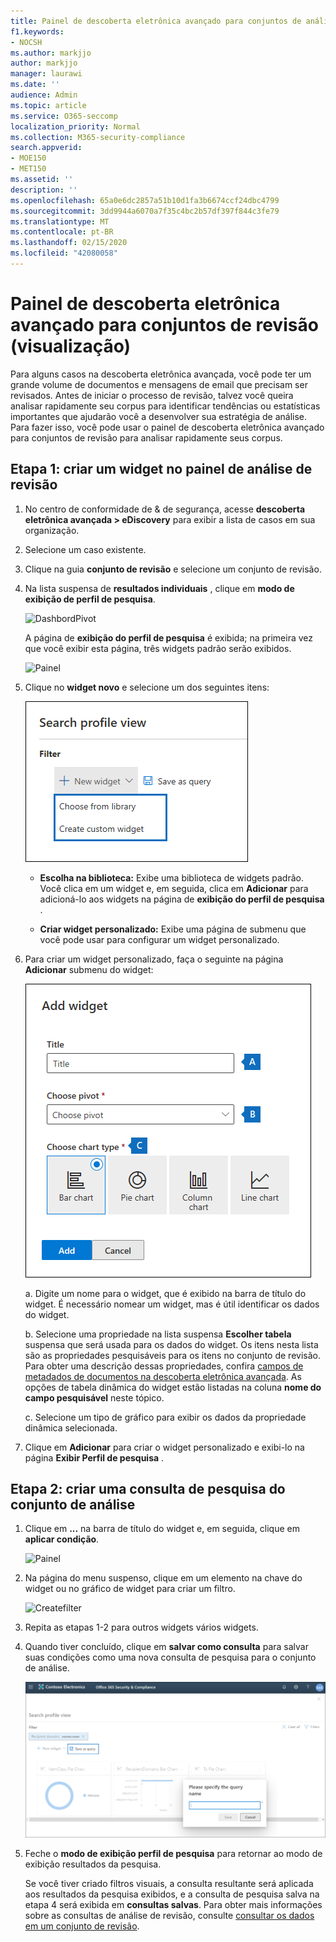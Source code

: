 ```yaml
---
title: Painel de descoberta eletrônica avançado para conjuntos de análise
f1.keywords:
- NOCSH
ms.author: markjjo
author: markjjo
manager: laurawi
ms.date: ''
audience: Admin
ms.topic: article
ms.service: O365-seccomp
localization_priority: Normal
ms.collection: M365-security-compliance
search.appverid:
- MOE150
- MET150
ms.assetid: ''
description: ''
ms.openlocfilehash: 65a0e6dc2857a51b10d1fa3b6674ccf24dbc4799
ms.sourcegitcommit: 3dd9944a6070a7f35c4bc2b57df397f844c3fe79
ms.translationtype: MT
ms.contentlocale: pt-BR
ms.lasthandoff: 02/15/2020
ms.locfileid: "42080058"
---
```

# <a name="advanced-ediscovery-dashboard-for-review-sets-preview"></a>Painel de descoberta eletrônica avançado para conjuntos de revisão (visualização)

Para alguns casos na descoberta eletrônica avançada, você pode ter um grande volume de documentos e mensagens de email que precisam ser revisados. Antes de iniciar o processo de revisão, talvez você queira analisar rapidamente seu corpus para identificar tendências ou estatísticas importantes que ajudarão você a desenvolver sua estratégia de análise. Para fazer isso, você pode usar o painel de descoberta eletrônica avançado para conjuntos de revisão para analisar rapidamente seus corpus.

## <a name="step-1-create-a-widget-on-the-review-set-dashboard"></a>Etapa 1: criar um widget no painel de análise de revisão

1. No centro de conformidade de & de segurança, acesse **descoberta eletrônica avançada > eDiscovery** para exibir a lista de casos em sua organização.
  
2. Selecione um caso existente.
  
3. Clique na guia **conjunto de revisão** e selecione um conjunto de revisão.
  
4. Na lista suspensa de **resultados individuais** , clique em **modo de exibição de perfil de pesquisa**. 

   ![DashbordPivot](../media/dashboardpivot.png)

   A página de **exibição do perfil de pesquisa** é exibida; na primeira vez que você exibir esta página, três widgets padrão serão exibidos.

   ![Painel](../media/dashboardonly.png)
  
5. Clique no **widget novo** e selecione um dos seguintes itens:

   ![Nova lista suspensa de widget](../media/NewWidgetDropdownBox.png)

   - **Escolha na biblioteca:** Exibe uma biblioteca de widgets padrão. Você clica em um widget e, em seguida, clica em **Adicionar** para adicioná-lo aos widgets na página de **exibição do perfil de pesquisa** .
  
   - **Criar widget personalizado:** Exibe uma página de submenu que você pode usar para configurar um widget personalizado. 

6. Para criar um widget personalizado, faça o seguinte na página **Adicionar** submenu do widget:

   ![Criar widget](../media/addwidget.png)

    a. Digite um nome para o widget, que é exibido na barra de título do widget. É necessário nomear um widget, mas é útil identificar os dados do widget.

    b. Selecione uma propriedade na lista suspensa **Escolher tabela** suspensa que será usada para os dados do widget. Os itens nesta lista são as propriedades pesquisáveis para os itens no conjunto de revisão. Para obter uma descrição dessas propriedades, confira [campos de metadados de documentos na descoberta eletrônica avançada](document-metadata-fields-in-Advanced-eDiscovery.md). As opções de tabela dinâmica do widget estão listadas na coluna **nome do campo pesquisável** neste tópico.

    c. Selecione um tipo de gráfico para exibir os dados da propriedade dinâmica selecionada.

  6. Clique em **Adicionar** para criar o widget personalizado e exibi-lo na página **Exibir Perfil de pesquisa** .

## <a name="step-2-create-a-review-set-search-query"></a>Etapa 2: criar uma consulta de pesquisa do conjunto de análise

1. Clique em **...** na barra de título do widget e, em seguida, clique em **aplicar condição**.

   ![Painel](../media/searchprofilehome.png)

2. Na página do menu suspenso, clique em um elemento na chave do widget ou no gráfico de widget para criar um filtro.

   ![Createfilter](../media/applyconditionfilter.png)

3. Repita as etapas 1-2 para outros widgets vários widgets. 

4. Quando tiver concluído, clique em **salvar como consulta** para salvar suas condições como uma nova consulta de pesquisa para o conjunto de análise.

   ![Consulta](../media/savequery.png)

5. Feche o **modo de exibição perfil de pesquisa** para retornar ao modo de exibição resultados da pesquisa.

   Se você tiver criado filtros visuais, a consulta resultante será aplicada aos resultados da pesquisa exibidos, e a consulta de pesquisa salva na etapa 4 será exibida em **consultas salvas**. Para obter mais informações sobre as consultas de análise de revisão, consulte [consultar os dados em um conjunto de revisão](review-set-search.md).
